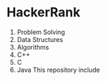 # HackerRank
1. Problem Solving
2. Data Structures
3. Algorithms
4. C++
5. C
6. Java
This repository include